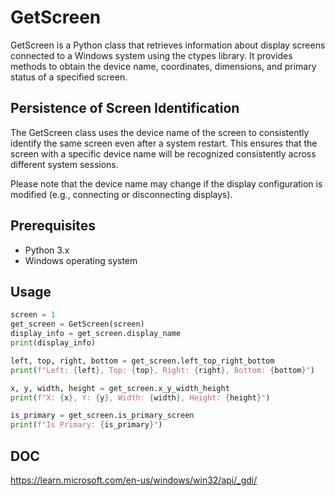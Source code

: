 # GetScreen

GetScreen is a Python class that retrieves information about display screens connected to a Windows system using the ctypes library. It provides methods to obtain the device name, coordinates, dimensions, and primary status of a specified screen.

## Persistence of Screen Identification
The GetScreen class uses the device name of the screen to consistently identify the same screen even after a system restart. This ensures that the screen with a specific device name will be recognized consistently across different system sessions.

Please note that the device name may change if the display configuration is modified (e.g., connecting or disconnecting displays).

## Prerequisites

- Python 3.x
- Windows operating system

## Usage

```python
screen = 1
get_screen = GetScreen(screen)
display_info = get_screen.display_name
print(display_info)

left, top, right, bottom = get_screen.left_top_right_bottom
print(f"Left: {left}, Top: {top}, Right: {right}, Bottom: {bottom}")

x, y, width, height = get_screen.x_y_width_height
print(f"X: {x}, Y: {y}, Width: {width}, Height: {height}")

is_primary = get_screen.is_primary_screen
print(f"Is Primary: {is_primary}")
```

## DOC
https://learn.microsoft.com/en-us/windows/win32/api/_gdi/
